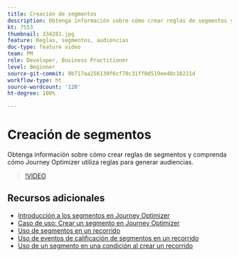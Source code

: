 ```yaml
---
title: Creación de segmentos
description: Obtenga información sobre cómo crear reglas de segmentos y comprenda cómo Journey Optimizer utiliza reglas para generar audiencias.
kt: 7553
thumbnail: 334281.jpg
feature: Reglas, segmentos, audiencias
doc-type: feature video
team: PM
role: Developer, Business Practitioner
level: Beginner
source-git-commit: 9b717aa256139f6cf70c31ff0d519ee40c18221d
workflow-type: ht
source-wordcount: '120'
ht-degree: 100%

---
```



# Creación de segmentos

Obtenga información sobre cómo crear reglas de segmentos y comprenda cómo Journey Optimizer utiliza reglas para generar audiencias.

>[!VIDEO](https://video.tv.adobe.com/v/334281?quality=12)

## Recursos adicionales

* [Introducción a los segmentos en Journey Optimizer](https://experienceleague.adobe.com/docs/journey-optimizer/using/segment/about-segments.html?lang=es)
* [Caso de uso: Crear un segmento en Journey Optimizer](https://experienceleague.adobe.com/docs/journey-optimizer/using/segment/creating-a-segment.html?lang=es)
* [Uso de segmentos en un recorrido](https://experienceleague.adobe.com/docs/journey-optimizer/using/orchestrate-journeys/about-journey-building/read-segment.html?lang=es)
* [Uso de eventos de calificación de segmentos en un recorrido](https://experienceleague.adobe.com/docs/journey-optimizer/using/orchestrate-journeys/about-journey-building/segment-qualification-events.html?lang=es)
* [Uso de un segmento en una condición al crear un recorrido](https://experienceleague.adobe.com/docs/journey-optimizer/using/orchestrate-journeys/about-journey-building/condition-activity.html?lang=es#using-a-segment?lang=es)
